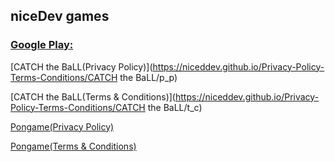 ## niceDev games

### [Google Play:](https://play.google.com/store/apps/dev?id=4689293608076356158)

[CATCH the BaLL(Privacy Policy)](https://niceddev.github.io/Privacy-Policy-Terms-Conditions/CATCH the BaLL/p_p)

[CATCH the BaLL(Terms & Conditions)](https://niceddev.github.io/Privacy-Policy-Terms-Conditions/CATCH the BaLL/t_c)

[Pongame(Privacy Policy)](https://niceddev.github.io/Privacy-Policy-Terms-Conditions/Pongame/p_p)

[Pongame(Terms & Conditions)](https://niceddev.github.io/Privacy-Policy-Terms-Conditions/Pongame/t_c)

